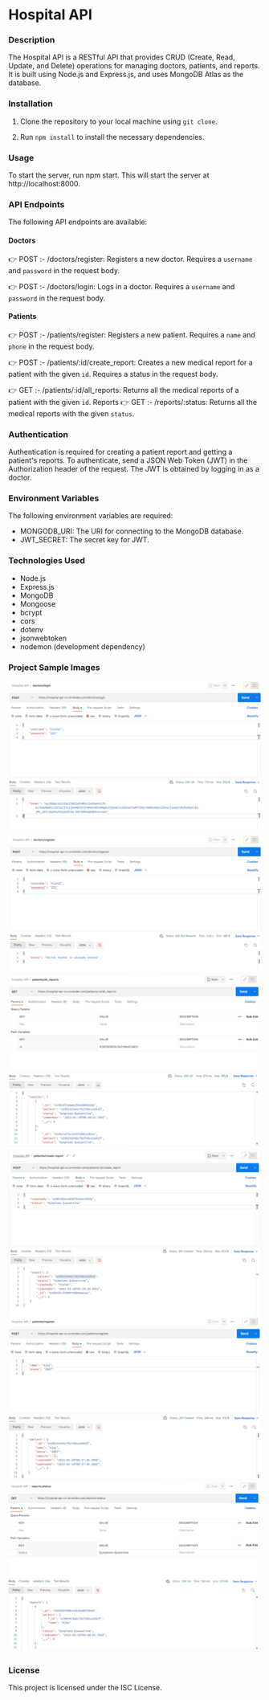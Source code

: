 # Hospital API

### Description

The Hospital API is a RESTful API that provides CRUD (Create, Read, Update, and Delete) operations for managing doctors, patients, and reports. It is built using Node.js and Express.js, and uses MongoDB Atlas as the database.

### Installation

1. Clone the repository to your local machine using `git clone`.

2. Run `npm install` to install the necessary dependencies.

### Usage

To start the server, run npm start. This will start the server at http://localhost:8000.

### API Endpoints

The following API endpoints are available:

#### Doctors

👉 POST :- /doctors/register: Registers a new doctor. Requires a `username` and `password` in the request body.

👉 POST :- /doctors/login: Logs in a doctor. Requires a `username` and `password` in the request body.

#### Patients

👉 POST :- /patients/register: Registers a new patient. Requires a `name` and `phone` in the request body.

👉 POST :- /patients/:id/create_report: Creates a new medical report for a patient with the given `id`. Requires a status in the request body.

👉 GET :- /patients/:id/all_reports: Returns all the medical reports of a patient with the given `id`.
Reports
👉 GET :- /reports/:status: Returns all the medical reports with the given `status`.

### Authentication

Authentication is required for creating a patient report and getting a patient's reports. To authenticate, send a JSON Web Token (JWT) in the Authorization header of the request. The JWT is obtained by logging in as a doctor.

### Environment Variables

The following environment variables are required:

- MONGODB_URI: The URI for connecting to the MongoDB database.
- JWT_SECRET: The secret key for JWT.

### Technologies Used

- Node.js
- Express.js
- MongoDB
- Mongoose
- bcrypt
- cors
- dotenv
- jsonwebtoken
- nodemon (development dependency)

### Project Sample Images

![doctor-login](https://raw.githubusercontent.com/am-vishal/Hospital-API/master/sample-images/doctor-login.png)
![doctor-register](https://raw.githubusercontent.com/am-vishal/Hospital-API/master/sample-images/doctor-register.png)
![patients-all-reports](https://raw.githubusercontent.com/am-vishal/Hospital-API/master/sample-images/patients-all-reports.png)
![patients-create-report](https://raw.githubusercontent.com/am-vishal/Hospital-API/master/sample-images/patients-create-report.png)
![patients-register](https://raw.githubusercontent.com/am-vishal/Hospital-API/master/sample-images/patients-register.png)
![reports-status](https://raw.githubusercontent.com/am-vishal/Hospital-API/master/sample-images/reports-status.png)

### License

This project is licensed under the ISC License.
